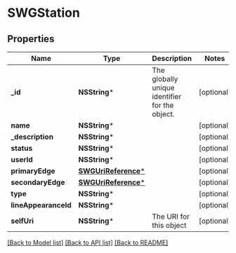 # SWGStation

## Properties
Name | Type | Description | Notes
------------ | ------------- | ------------- | -------------
**_id** | **NSString*** | The globally unique identifier for the object. | [optional] 
**name** | **NSString*** |  | [optional] 
**_description** | **NSString*** |  | [optional] 
**status** | **NSString*** |  | [optional] 
**userId** | **NSString*** |  | [optional] 
**primaryEdge** | [**SWGUriReference***](SWGUriReference.md) |  | [optional] 
**secondaryEdge** | [**SWGUriReference***](SWGUriReference.md) |  | [optional] 
**type** | **NSString*** |  | [optional] 
**lineAppearanceId** | **NSString*** |  | [optional] 
**selfUri** | **NSString*** | The URI for this object | [optional] 

[[Back to Model list]](../README.md#documentation-for-models) [[Back to API list]](../README.md#documentation-for-api-endpoints) [[Back to README]](../README.md)


